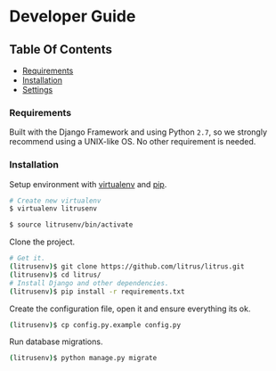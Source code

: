 # Developer Guide

## Table Of Contents

- [Requirements](#requirements)
- [Installation](#installation)
- [Settings](#settings)

### Requirements

Built with the Django Framework and using Python `2.7`, so we strongly recommend using a UNIX-like OS.
No other requirement is needed.

### Installation

Setup environment with [virtualenv](https://virtualenv.pypa.io) and [pip](https://pip.pypa.io).

```bash
# Create new virtualenv
$ virtualenv litrusenv

$ source litrusenv/bin/activate
```

Clone the project.

```bash
# Get it.
(litrusenv)$ git clone https://github.com/litrus/litrus.git
(litrusenv)$ cd litrus/
# Install Django and other dependencies.
(litrusenv)$ pip install -r requirements.txt
```

Create the configuration file, open it and ensure everything its ok.

```bash
(litrusenv)$ cp config.py.example config.py
```

 Run database migrations.
 
 ```bash
(litrusenv)$ python manage.py migrate
```

